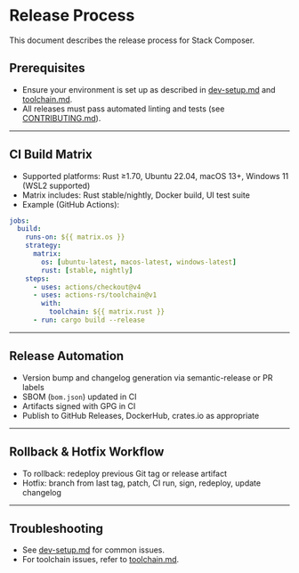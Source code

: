 # Release Process

This document describes the release process for Stack Composer.

## Prerequisites

- Ensure your environment is set up as described in [dev-setup.md](../Developer%20&%20Extensibility%20Docs/dev-setup.md) and [toolchain.md](toolchain.md).
- All releases must pass automated linting and tests (see [CONTRIBUTING.md](../CONTRIBUTING.md)).

---

## CI Build Matrix

- Supported platforms: Rust ≥1.70, Ubuntu 22.04, macOS 13+, Windows 11 (WSL2 supported)
- Matrix includes: Rust stable/nightly, Docker build, UI test suite
- Example (GitHub Actions):

```yaml
jobs:
  build:
    runs-on: ${{ matrix.os }}
    strategy:
      matrix:
        os: [ubuntu-latest, macos-latest, windows-latest]
        rust: [stable, nightly]
    steps:
      - uses: actions/checkout@v4
      - uses: actions-rs/toolchain@v1
        with:
          toolchain: ${{ matrix.rust }}
      - run: cargo build --release
```

---

## Release Automation

- Version bump and changelog generation via semantic-release or PR labels
- SBOM (`bom.json`) updated in CI
- Artifacts signed with GPG in CI
- Publish to GitHub Releases, DockerHub, crates.io as appropriate

---

## Rollback & Hotfix Workflow

- To rollback: redeploy previous Git tag or release artifact
- Hotfix: branch from last tag, patch, CI run, sign, redeploy, update changelog

---

## Troubleshooting

- See [dev-setup.md](../Developer%20&%20Extensibility%20Docs/dev-setup.md#troubleshooting) for common issues.
- For toolchain issues, refer to [toolchain.md](toolchain.md#troubleshooting).
